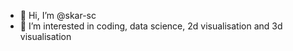 - 👋 Hi, I’m @skar-sc
- 👀 I’m interested in coding, data science, 2d visualisation and 3d visualisation

<!---
skar-sc/skar-sc is a ✨ special ✨ repository because its `README.md` (this file) appears on your GitHub profile.
You can click the Preview link to take a look at your changes.
--->
